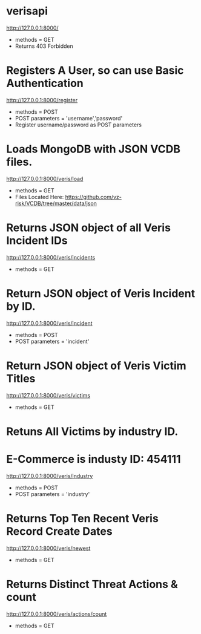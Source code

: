 # verisapi

http://127.0.0.1:8000/
- methods = GET
- Returns 403 Forbidden

# Registers A User, so can use Basic Authentication
http://127.0.0.1:8000/register
- methods = POST
- POST parameters = 'username','password'
- Register username/password as POST parameters

# Loads MongoDB with JSON VCDB files.
http://127.0.0.1:8000/veris/load
- methods = GET
- Files Located Here: https://github.com/vz-risk/VCDB/tree/master/data/json

# Returns JSON object of all Veris Incident IDs
http://127.0.0.1:8000/veris/incidents
- methods = GET

# Return JSON object of Veris Incident by ID.
http://127.0.0.1:8000/veris/incident
- methods = POST
- POST parameters = 'incident'

# Return JSON object of Veris Victim Titles
http://127.0.0.1:8000/veris/victims
- methods = GET

# Retuns All Victims by industry ID.
# E-Commerce is industy ID: 454111
http://127.0.0.1:8000/veris/industry
- methods = POST
- POST parameters = 'industry'

# Returns Top Ten Recent Veris Record Create Dates
http://127.0.0.1:8000/veris/newest
- methods = GET

# Returns Distinct Threat Actions & count
http://127.0.0.1:8000/veris/actions/count
- methods = GET

